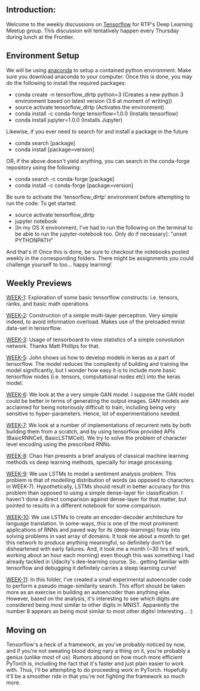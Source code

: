 


Introduction:
-------------

Welcome to the weekly discussions on [Tensorflow](https://www.tensorflow.org/) for RTP's Deep Learning Meetup group. This discussion will tentatively happen every Thursday during lunch at the Frontier.

Environment Setup
-----------------
We will be using [anaconda](https://docs.continuum.io/anaconda/install) to setup a contained python environment. Make sure you download anaconda to your computer. Once this is done, you may do the following to install the required packages:

 - conda create -n tensorflow_dlrtp python=3 (Creates a new python 3 environment based on latest version (3.6 at moment of writing))
 - source activate tensorflow_dlrtp (Activates the environment)
 - conda install -c conda-forge tensorflow=1.0.0 (Installs tensorflow)
 - conda install jupyter=1.0.0 (Installs Jupyter)

Likewise, if you ever need to search for and install a package in the future
 - conda search [package]
 - conda install [package=version]

 OR, if the above doesn't yield anything, you can search in the conda-forge repository using the following:
 - conda search -c conda-forge [package]
 - conda install -c conda-forge [package=version]


Be sure to activate the 'tensorflow_dlrtp' environment before attempting to run the code. To get started:

 - source activate tensorflow_dlrtp
 - jupyter notebook
 - [In my OS X environment, I've had to run the following on the terminal to be able to run the jupyter-notebook too. Only do if necessary]: "unset PYTHONPATH"
 
 And that's it! Once this is done, be sure to checkout the notebooks posted weekly in the corresponding folders. There might be assignments you could challenge yourself to too... happy learning!

Weekly Previews
----------------
[WEEK-1](https://github.com/apiltamang/tensorflow_rtp_materials/tree/master/week-1): Exploration of some basic tensorflow constructs: i.e. tensors, ranks, and basic math operations

[WEEK-2](https://github.com/apiltamang/tensorflow_rtp_materials/tree/master/week-2): Construction of a simple multi-layer perceptron. Very simple indeed, to avoid information overload. Makes use of the preloaded mnist data-set in tensorflow.

[WEEK-3](https://github.com/apiltamang/tensorflow_rtp_materials/tree/master/week-3): Usage of tensorboard to view statistics of a simple convolution network. Thanks Matt Phillips for that.

[WEEK-5](https://github.com/apiltamang/tensorflow_rtp_materials/tree/master/week-5): John shows us how to develop models in keras as a part of tensorflow. The model reduces the complexity of building and training the model significantly, but I wonder how easy it is to include more basic tensorflow nodes (i.e. tensors, computational nodes etc) into the keras model.

[WEEK-6](https://github.com/apiltamang/tensorflow_rtp_materials/tree/master/week-6): We look at the a very simple GAN model. I suppose the GAN model could be better in terms of generating the output images. GAN models are acclaimed for being notoriously difficult to train, including being very sensitive to hyper-parameters. Hence, lot of experimentations needed.

[WEEK-7](https://github.com/apiltamang/tensorflow_rtp_materials/tree/master/week-7): We look at a number of implementations of recurrent nets by both building them from a scratch, and by using tensorflow provided APIs (BasicRNNCell, BasicLSTMCell). We try to solve the problem of character level encoding using the prescribed RNNs.

[WEEK-8](https://www.slideshare.net/ChaoHanchaohanvtedu/deep-cnn-vs-conventional-ml-81059441?trk=v-feed): Chao Han presents a brief analysis of classical machine learning methods vs deep learning methods, specially for image processing.

[WEEK-9](https://github.com/apiltamang/tensorflow_rtp_materials/tree/master/week-9): We use LSTMs to model a sentiment analysis problem. This problem is that of modelling distribution of words (as opposed to characters in WEEK-7). Hypothetically, LSTMs should result in better accuracy for this problem than opposed to using a simple dense-layer for classification. I haven't done a direct comparison against dense-layer for that matter, but pointed to results in a different notebook for some comparison. 

[WEEK-10](https://github.com/apiltamang/tensorflow_rtp_materials/tree/master/week-10): We use LSTMs to create an encoder-decoder architecture for language translation. In some-ways, this is one of the most prominent applications of RNNs and paved way for its (deep-learnings) foray into solving problems in vast array of domains. It took me about a month to get this network to produce anything meaningful, so definitely don't be disheartened with early failures. And, it took me a month (~30 hrs of work, working about an hour each morning) even though this was something I had already tackled in Udacity's dee-learning course. So.. getting familiar with tensorflow and debugging it definitely carries  a steep learning curve!

[WEEK-11](https://github.com/apiltamang/tensorflow_rtp_materials/tree/master/week-11): In this folder, I've created a small experimental autoencoder code to perform a pseudo image-similarity search. This effort should be taken more as an exercise in building an autoencoder than anything else. However, based on the analysis, it's interesting to see which digits are considered being most similar to other digits in MNIST. Apparently the number 8 appears as being most similar to most other digits! Interesting... :)

Moving on
-------------
Tensorflow's a heck of a framework, as you've probably noticed by now, and if you're not sweating blood doing nary a thing on it, you're probably a genius (unlike most of us). Rumors abound on how much more efficient PyTorch is, including the fact that it's faster and just plain easier to work with. Thus, I'll be attempting to do proceeding work in PyTorch. Hopefully it'll be a smoother ride in that you're not fighting the framework so much more.

 
